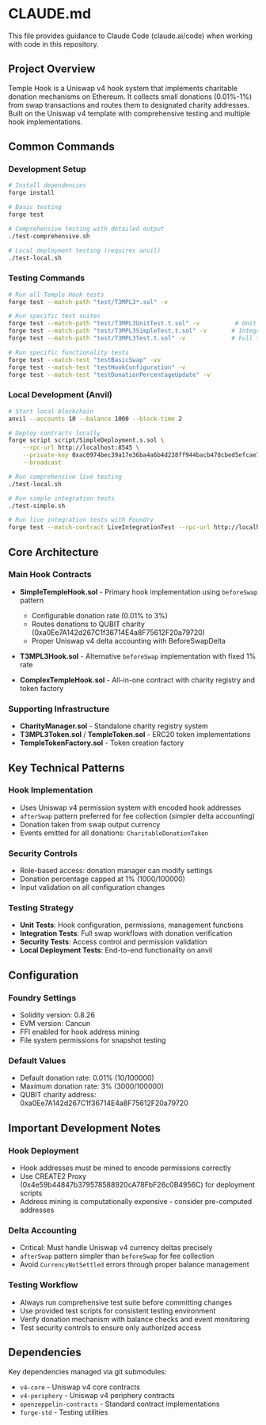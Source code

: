# CLAUDE.md

This file provides guidance to Claude Code (claude.ai/code) when working with code in this repository.

## Project Overview

Temple Hook is a Uniswap v4 hook system that implements charitable donation mechanisms on Ethereum. It collects small donations (0.01%-1%) from swap transactions and routes them to designated charity addresses. Built on the Uniswap v4 template with comprehensive testing and multiple hook implementations.

## Common Commands

### Development Setup
```bash
# Install dependencies
forge install

# Basic testing
forge test

# Comprehensive testing with detailed output
./test-comprehensive.sh

# Local deployment testing (requires anvil)
./test-local.sh
```

### Testing Commands
```bash
# Run all Temple Hook tests
forge test --match-path "test/T3MPL3*.sol" -v

# Run specific test suites
forge test --match-path "test/T3MPL3UnitTest.t.sol" -v          # Unit tests
forge test --match-path "test/T3MPL3SimpleTest.t.sol" -v       # Integration tests
forge test --match-path "test/T3MPL3Test.t.sol" -v             # Full test suite

# Run specific functionality tests
forge test --match-test "testBasicSwap" -vv
forge test --match-test "testHookConfiguration" -v
forge test --match-test "testDonationPercentageUpdate" -v
```

### Local Development (Anvil)
```bash
# Start local blockchain
anvil --accounts 10 --balance 1000 --block-time 2

# Deploy contracts locally
forge script script/SimpleDeployment.s.sol \
    --rpc-url http://localhost:8545 \
    --private-key 0xac0974bec39a17e36ba4a6b4d238ff944bacb478cbed5efcae784d7bf4f2ff80 \
    --broadcast

# Run comprehensive live testing
./test-local.sh

# Run simple integration tests
./test-simple.sh

# Run live integration tests with Foundry
forge test --match-contract LiveIntegrationTest --rpc-url http://localhost:8545 -vv
```

## Core Architecture

### Main Hook Contracts

- **SimpleTempleHook.sol** - Primary hook implementation using `beforeSwap` pattern
  - Configurable donation rate (0.01% to 3%)
  - Routes donations to QUBIT charity (0xa0Ee7A142d267C1f36714E4a8F75612F20a79720)
  - Proper Uniswap v4 delta accounting with BeforeSwapDelta

- **T3MPL3Hook.sol** - Alternative `beforeSwap` implementation with fixed 1% rate

- **ComplexTempleHook.sol** - All-in-one contract with charity registry and token factory

### Supporting Infrastructure

- **CharityManager.sol** - Standalone charity registry system
- **T3MPL3Token.sol** / **TempleToken.sol** - ERC20 token implementations
- **TempleTokenFactory.sol** - Token creation factory

## Key Technical Patterns

### Hook Implementation
- Uses Uniswap v4 permission system with encoded hook addresses
- `afterSwap` pattern preferred for fee collection (simpler delta accounting)
- Donation taken from swap output currency
- Events emitted for all donations: `CharitableDonationTaken`

### Security Controls
- Role-based access: donation manager can modify settings
- Donation percentage capped at 1% (1000/100000)
- Input validation on all configuration changes

### Testing Strategy
- **Unit Tests**: Hook configuration, permissions, management functions
- **Integration Tests**: Full swap workflows with donation verification
- **Security Tests**: Access control and permission validation
- **Local Deployment Tests**: End-to-end functionality on anvil

## Configuration

### Foundry Settings
- Solidity version: 0.8.26
- EVM version: Cancun
- FFI enabled for hook address mining
- File system permissions for snapshot testing

### Default Values
- Default donation rate: 0.01% (10/100000)
- Maximum donation rate: 3% (3000/100000)
- QUBIT charity address: 0xa0Ee7A142d267C1f36714E4a8F75612F20a79720

## Important Development Notes

### Hook Deployment
- Hook addresses must be mined to encode permissions correctly
- Use CREATE2 Proxy (0x4e59b44847b379578588920cA78FbF26c0B4956C) for deployment scripts
- Address mining is computationally expensive - consider pre-computed addresses

### Delta Accounting
- Critical: Must handle Uniswap v4 currency deltas precisely
- `afterSwap` pattern simpler than `beforeSwap` for fee collection
- Avoid `CurrencyNotSettled` errors through proper balance management

### Testing Workflow
- Always run comprehensive test suite before committing changes
- Use provided test scripts for consistent testing environment
- Verify donation mechanism with balance checks and event monitoring
- Test security controls to ensure only authorized access

## Dependencies

Key dependencies managed via git submodules:
- `v4-core` - Uniswap v4 core contracts
- `v4-periphery` - Uniswap v4 periphery contracts  
- `openzeppelin-contracts` - Standard contract implementations
- `forge-std` - Testing utilities